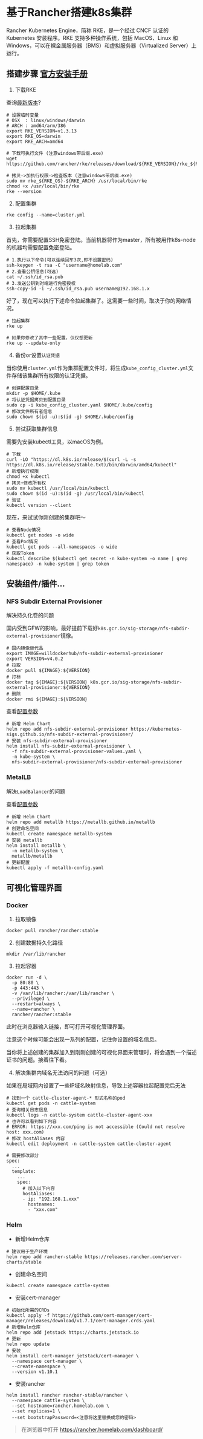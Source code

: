 # 基于Rancher搭建k8s集群

Rancher Kubernetes Engine，简称 RKE，是一个经过 CNCF 认证的 Kubernetes 安装程序。RKE 支持多种操作系统，包括 MacOS、Linux 和 Windows，可以在裸金属服务器（BMS）和虚拟服务器（Virtualized Server）上运行。


## 搭建步骤 [官方安装手册](https://docs.rancher.cn/docs/rke/installation/_index)

1. 下载RKE

查询[最新版本](https://github.com/rancher/rke/releases)?

```shell
# 设置临时变量
# OSX  : linux/windows/darwin
# ARCH : amd64/arm/386
export RKE_VERSION=v1.3.13
export RKE_OS=darwin
export RKE_ARCH=amd64

# 下载可执行文件 (注意windows带后缀.exe)
wget https://github.com/rancher/rke/releases/download/${RKE_VERSION}/rke_${RKE_OS}-${RKE_ARCH}

# 拷贝->加执行权限->检查版本 (注意windows带后缀.exe)
sudo mv rke_${RKE_OS}-${RKE_ARCH} /usr/local/bin/rke
chmod +x /usr/local/bin/rke
rke --version
```

2. 配置集群

```shell
rke config --name=cluster.yml
```

3. 拉起集群

首先，你需要配置SSH免密登陆。当前机器将作为master，所有被用作k8s-node的机器均需要配置免密登陆。

```shell
# 1.执行以下命令(可以连续回车3次,即不设置密码)
ssh-keygen -t rsa -C "username@homelab.com"
# 2.查看公钥信息(可选)
cat ~/.ssh/id_rsa.pub
# 3.发送公钥到对端进行免密授权
ssh-copy-id -i ~/.ssh/id_rsa.pub username@192.168.1.x
```

好了，现在可以执行下述命令拉起集群了。这需要一些时间，取决于你的网络情况。

```shell
# 拉起集群
rke up

# 如果你修改了其中一些配置，仅仅想更新
rke up --update-only
```

4. 备份or设置`认证凭据`

当你使用`cluster.yml`作为集群配置文件时，将生成`kube_config_cluster.yml`文件存储该集群所有权限的认证凭据。

```shell
# 创建配置目录
mkdir -p $HOME/.kube
# 将认证凭据拷贝到配置目录
sudo cp -i kube_config_cluster.yaml $HOME/.kube/config
# 修改文件所有者信息
sudo chown $(id -u):$(id -g) $HOME/.kube/config
```

5. 尝试获取集群信息

需要先安装kubectl工具，以macOS为例。

```shell
# 下载
curl -LO "https://dl.k8s.io/release/$(curl -L -s https://dl.k8s.io/release/stable.txt)/bin/darwin/amd64/kubectl"
# 新增执行权限
chmod +x kubectl
# 拷贝+修改所有权
sudo mv kubectl /usr/local/bin/kubectl
sudo chown $(id -u):$(id -g) /usr/local/bin/kubectl
# 验证
kubectl version --client
```

现在，来试试你刚创建的集群吧～

```shell
# 查看Node情况
kubectl get nodes -o wide
# 查看Pod情况
kubectl get pods --all-namespaces -o wide
# 获取Token
kubectl describe $(kubectl get secret -n kube-system -o name | grep namespace) -n kube-system | grep token
```


## 安装组件/插件...

### NFS Subdir External Provisioner

解决持久化卷的问题

国内受到GFW的影响，最好提前下载好`k8s.gcr.io/sig-storage/nfs-subdir-external-provisioner`镜像。

```shell
# 国内镜像替代品
export IMAGE=willdockerhub/nfs-subdir-external-provisioner
export VERSION=v4.0.2
# 拉取
docker pull ${IMAGE}:${VERSION}
# 打标
docker tag ${IMAGE}:${VERSION} k8s.gcr.io/sig-storage/nfs-subdir-external-provisioner:${VERSION}
# 删除
docker rmi ${IMAGE}:${VERSION}
```

查看[配置参数](nfs-subdir-external-provisioner-values.yaml)

```shell
# 新增 Helm Chart
helm repo add nfs-subdir-external-provisioner https://kubernetes-sigs.github.io/nfs-subdir-external-provisioner/
# 安装 nfs-subdir-external-provisioner
helm install nfs-subdir-external-provisioner \
  -f nfs-subdir-external-provisioner-values.yaml \
  -n kube-system \
  nfs-subdir-external-provisioner/nfs-subdir-external-provisioner
```

### MetalLB

解决`LoadBalancer`的问题

查看[配置参数](metallb-config.yaml)

```shell
# 新增 Helm Chart
helm repo add metallb https://metallb.github.io/metallb
# 创建命名空间
kubectl create namespace metallb-system
# 安装 metallb
helm install metallb \
  -n metallb-system \
  metallb/metallb
# 更新配置
kubectl apply -f metallb-config.yaml
```


## 可视化管理界面

### Docker

1. 拉取镜像

```shell
docker pull rancher/rancher:stable
```

2. 创建数据持久化路径

```shell
mkdir /var/lib/rancher
```

3. 拉起容器

```shell
docker run -d \
  -p 80:80 \
  -p 443:443 \
  -v /var/lib/rancher:/var/lib/rancher \
  --privileged \
  --restart=always \
  --name=rancher \
  rancher/rancher:stable
```

此时在浏览器输入链接，即可打开可视化管理界面。

注意这个时候可能会出现一系列的配置，记住你设置的域名信息。

当你将上述创建的集群加入到刚刚创建的可视化界面来管理时，将会遇到一个描述证书的问题。接着往下看。

4. 解决集群内域名无法访问的问题（可选）

如果在局域网内设置了一些IP域名映射信息，导致上述容器拉起配置完后无法

```shell
# 找到一个 cattle-cluster-agent-* 形式名称的pod
kubectl get pods -n cattle-system
# 查询相关日志信息
kubectl logs -n cattle-system cattle-cluster-agent-xxx
# 也许可以看到如下内容
# ERROR: https://xxx.com/ping is not accessible (Could not resolve host: xxx.com)
# 修改 hostAliases 内容
kubectl edit deployment -n cattle-system cattle-cluster-agent

# 需要修改部分
spec:
  ...
  template:
    ...
    spec:
      # 加入以下内容
      hostAliases:
      - ip: "192.168.1.xxx"
        hostnames:
        - "xxx.com"
```

### Helm

- 新增Helm仓库

```shell
# 建议用于生产环境
helm repo add rancher-stable https://releases.rancher.com/server-charts/stable
```

- 创建命名空间

```shell
kubectl create namespace cattle-system
```

- 安装cert-manager

```shell
# 初始化所需的CRDs
kubectl apply -f https://github.com/cert-manager/cert-manager/releases/download/v1.7.1/cert-manager.crds.yaml
# 新增Helm仓库
helm repo add jetstack https://charts.jetstack.io
# 更新
helm repo update
# 安装
helm install cert-manager jetstack/cert-manager \
  --namespace cert-manager \
  --create-namespace \
  --version v1.10.1
```

- 安装rancher

```shell
helm install rancher rancher-stable/rancher \
  --namespace cattle-system \
  --set hostname=rancher.homelab.com \
  --set replicas=1 \
  --set bootstrapPassword=<注意将这里替换成您的密码>
```

> 在浏览器中打开 https://rancher.homelab.com/dashboard/
